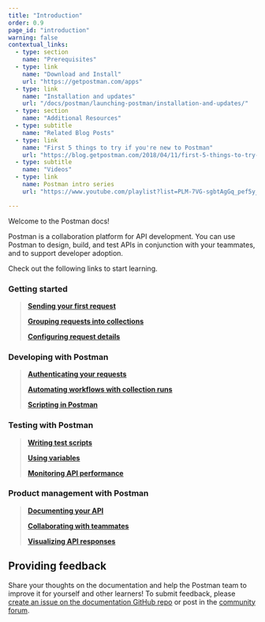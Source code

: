 ```yaml
---
title: "Introduction"
order: 0.9
page_id: "introduction"
warning: false
contextual_links:
  - type: section
    name: "Prerequisites"
  - type: link
    name: "Download and Install"
    url: "https://getpostman.com/apps"
  - type: link
    name: "Installation and updates"
    url: "/docs/postman/launching-postman/installation-and-updates/"
  - type: section
    name: "Additional Resources"
  - type: subtitle
    name: "Related Blog Posts"
  - type: link
    name: "First 5 things to try if you're new to Postman"
    url: "https://blog.getpostman.com/2018/04/11/first-5-things-to-try-if-youre-new-to-postman/"
  - type: subtitle
    name: "Videos"
  - type: link
    name: Postman intro series
    url: "https://www.youtube.com/playlist?list=PLM-7VG-sgbtAgGq_pef5y_ruIUBPpUgNJ"

---
```


Welcome to the Postman docs!

Postman is a collaboration platform for API development. You can use Postman to design, build, and test APIs in conjunction with your teammates, and to support developer adoption.

Check out the following links to start learning.

### Getting started

> [__Sending your first request__](/docs/postman/launching-postman/sending-the-first-request/)
>
> [__Grouping requests into collections__](/docs/postman/launching-postman/creating-the-first-collection/)
>
> [__Configuring request details__](/docs/postman/sending-api-requests/requests/)

### Developing with Postman

> [__Authenticating your requests__](/docs/postman/sending-api-requests/authorization/)
>
> [__Automating workflows with collection runs__](/docs/postman/collection-runs/intro-to-collection-runs/)
>
> [__Scripting in Postman__](/docs/postman/scripts/intro-to-scripts/)

### Testing with Postman

> [__Writing test scripts__](/docs/postman/scripts/test-scripts/)
>
> [__Using variables__](/docs/postman/environments-and-globals/variables/)
>
> [__Monitoring API performance__](/docs/postman/monitors/intro-monitors/)

### Product management with Postman

> [__Documenting your API__](/docs/postman/api-documentation/documenting-your-api/)
>
> [__Collaborating with teammates__](/docs/postman/launching-postman/collaboration/)
>
> [__Visualizing API responses__](/docs/postman/sending-api-requests/visualizer/)

## Providing feedback

Share your thoughts on the documentation and help the Postman team to improve it for yourself and other learners! To submit feedback, please [create an issue on the documentation GitHub repo](https://github.com/postmanlabs/postman-docs/issues) or post in the [community forum](https://community.getpostman.com/).
